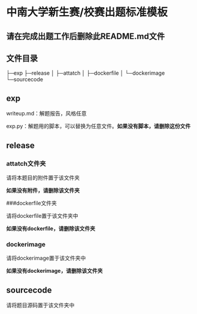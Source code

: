 # 中南大学新生赛/校赛出题标准模板

## 请在完成出题工作后删除此README.md文件

## 文件目录

├─exp
├─release
│  ├─attatch
│  ├─dockerfile
│  └─dockerimage
└─sourcecode

## exp

writeup.md：解题报告，风格任意

exp.py：解题用的脚本，可以替换为任意文件。**如果没有脚本，请删除这份文件**

## release

### attatch文件夹

请将本题目的附件置于该文件夹

**如果没有附件，请删除该文件夹**

###dockerfile文件夹

请将dockerfile置于该文件夹中

**如果没有dockerfile，请删除该文件夹**

### dockerimage

请将dockerimage置于该文件夹中

**如果没有dockerimage，请删除该文件夹**

## sourcecode

请将题目源码置于该文件夹中